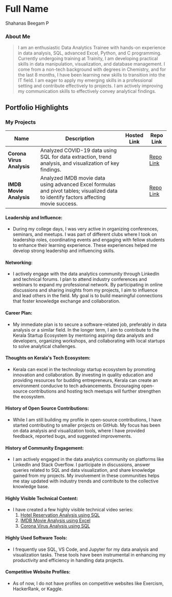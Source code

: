 # Full Name 
Shahanas Beegam P

### About Me

> I am an enthusiastic Data Analytics Trainee with hands-on experience in data analysis, SQL, advanced Excel, Python, and C programming. Currently undergoing training at Trainity, I am developing practical skills in data manipulation, visualization, and database management. I come from a non-tech background with degrees in Chemistry, and for the last 8 months, I have been learning new skills to transition into the IT field. I am eager to apply my emerging skills in a professional setting and contribute effectively to projects. I am actively improving my communication skills to effectively convey analytical findings.

## Portfolio Highlights

### My Projects

| Name                      | Description                                                  | Hosted Link                             | Repo Link                                                                 |
|---------------------------|--------------------------------------------------------------|-----------------------------------------|--------------------------------------------------------------------------|
| **Corona Virus Analysis** | Analyzed COVID-19 data using SQL for data extraction, trend analysis, and visualization of key findings. |                        | [Repo Link](https://github.com/shahanasbeegam/Corona-Virus-Analysis)     |
| **IMDB Movie Analysis**   | Analyzed IMDB movie data using advanced Excel formulas and pivot tables; visualized data to identify factors affecting movie success. |                        | [Repo Link](https://github.com/shahanasbeegam/IMDB-Analysis-using-Excel)  |

#### Leadership and Influence:

- During my college days, I was very active in organizing conferences, seminars, and meetups. I was part of different clubs where I took on leadership roles, coordinating events and engaging with fellow students to enhance their learning experience. These experiences helped me develop strong leadership and influencing skills.

#### Networking:

- I actively engage with the data analytics community through LinkedIn and technical forums. I plan to attend industry conferences and webinars to expand my professional network. By participating in online discussions and sharing insights from my projects, I aim to influence and lead others in the field. My goal is to build meaningful connections that foster knowledge exchange and collaboration.

#### Career Plan:

- My immediate plan is to secure a software-related job, preferably in data analysis or a similar field. In the longer term, I aim to contribute to the Kerala Startup Ecosystem by mentoring aspiring data analysts and developers, organizing workshops, and collaborating with local startups to solve analytical challenges.

#### Thoughts on Kerala's Tech Ecosystem:

- Kerala can excel in the technology startup ecosystem by promoting innovation and collaboration. By investing in quality education and providing resources for budding entrepreneurs, Kerala can create an environment conducive to tech advancements. Encouraging open-source contributions and hosting tech meetups will further strengthen the ecosystem.

#### History of Open Source Contributions:

- While I am still building my profile in open-source contributions, I have started contributing to smaller projects on GitHub. My focus has been on data analysis and visualization tools, where I have provided feedback, reported bugs, and suggested improvements.

#### History of Community Engagement:

- I am actively engaged in the data analytics community on platforms like LinkedIn and Stack Overflow. I participate in discussions, answer queries related to SQL and data visualization, and share knowledge gained from my projects. My involvement in these communities helps me stay updated with industry trends and contribute to the collective knowledge base.

#### Highly Visible Technical Content:

- I have created a few highly visible technical video series:
  1. [Hotel Reservation Analysis using SQL](https://youtu.be/e1NbWlkBPNs)
  2. [IMDB Movie Analysis using Excel](https://youtu.be/Fc8Iro6YnWw)
  3. [Corona Virus Analysis using SQL](https://youtu.be/7AyCBPcWhN0)
  

#### Highly Used Software Tools:

- I frequently use SQL, VS Code, and Jupyter for my data analysis and visualization tasks. These tools have been instrumental in enhancing my productivity and efficiency in handling data projects.

#### Competitive Website Profiles:

- As of now, I do not have profiles on competitive websites like Exercism, HackerRank, or Kaggle.
